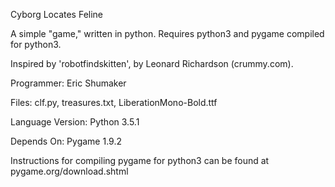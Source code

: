 Cyborg Locates Feline

A simple "game," written in python. Requires python3 and pygame compiled for python3.

Inspired by 'robotfindskitten', by Leonard Richardson (crummy.com).

Programmer: Eric Shumaker

Files:
clf.py,
treasures.txt, 
LiberationMono-Bold.ttf

Language Version: Python 3.5.1

Depends On:   Pygame 1.9.2

Instructions for compiling pygame for python3 can be found at pygame.org/download.shtml
